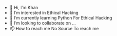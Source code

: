 - 👋 Hi, I’m Khan
- 👀 I’m interested in Ethical Hacking
- 🌱 I’m currently learning Python For Ethical Hacking
- 💞️ I’m looking to collaborate on ...
- 📫 How to reach me No Source To reach me

<!---
ffkhan333/ffkhan333 is a ✨ special ✨ repository because its `README.md` (this file) appears on your GitHub profile.
You can click the Preview link to take a look at your changes.
--->

